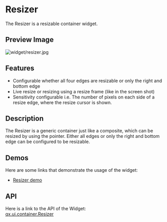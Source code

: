 Resizer
=======

The Resizer is a resizable container widget.

Preview Image
-------------

![widget/resizer.jpg](/pages/widget/resizer.jpg)

Features
--------

-   Configurable whether all four edges are resizable or only the right
    and bottom edge
-   Live resize or resizing using a resize frame (like in the screen
    shot)
-   Sensitivity configurable i.e. The number of pixels on each side of a
    resize edge, where the resize cursor is shown.

Description
-----------

The Resizer is a generic container just like a composite, which can be
resized by using the pointer. Either all edges or only the right and
bottom edge can be configured to be resizable.

Demos
-----

Here are some links that demonstrate the usage of the widget:

-   [Resizer
    demo](http://demo.qooxdoo.org/%{version}/demobrowser/#widget~Resizer.html)

API
---

Here is a link to the API of the Widget:\
[qx.ui.container.Resizer](http://demo.qooxdoo.org/%{version}/apiviewer/index.html#qx.ui.container.Resizer)
